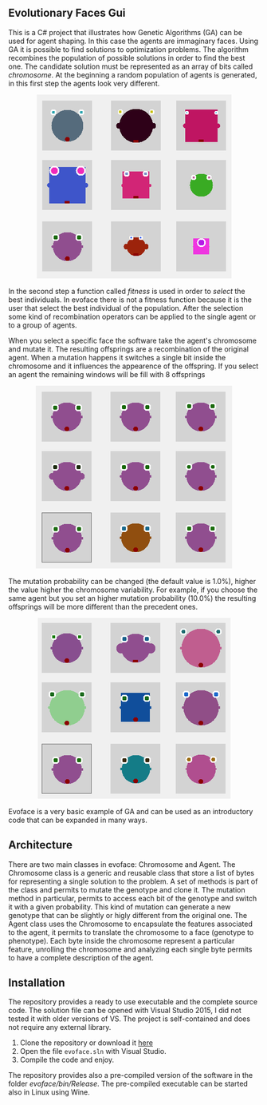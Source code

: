 Evolutionary Faces Gui
----------------------

This is a C# project that illustrates how Genetic Algorithms (GA) can be used for agent shaping. In this case the agents are immaginary faces. 
Using GA it is possible to  find solutions to optimization problems. The algorithm recombines the population of possible solutions in order to find the best one. The candidate solution must be represented as an array of bits called *chromosome*. At the beginning a random population of agents is generated, in this first step the agents look very different.
 
<p align="center">
<img src="./screenshot/Capture.PNG">
</p>

In the second step a function called *fitness* is used in order to *select* the best individuals. In evoface there is not a fitness function because it is the user that select the best individual of the population. After the selection some kind of recombination operators can be applied to the single agent or to a group of agents. 

When you select a specific face the software take the agent's chromosome and mutate it. The resulting offsprings are a recombination of the original agent. When a mutation happens it switches a single bit inside the chromosome and it influences the appearence of the offspring.  If you select an agent the remaining windows will be fill with 8 offsprings

<p align="center">
<img src="./screenshot/Capture2.PNG">
</p>

The mutation probability can be changed (the default value is 1.0%), higher the value higher the chromosome variability. For example, if you choose the same agent but you set an higher mutation probability (10.0%) the resulting offsprings will be more different than the precedent ones.

<p align="center">
<img src="./screenshot/Capture3.PNG">
</p>

Evoface is a very basic example of GA and can be used as an introductory code that can be expanded in many ways. 

Architecture
------------

There are two main classes in evoface: Chromosome and Agent. The Chromosome class is a generic and reusable class that store a list of bytes for representing a single solution to the problem. A set of methods is part of the class and permits to mutate the genotype and clone it. The mutation method in particular, permits to access each bit of the genotype and switch it with a given probability. This kind of mutation can generate a new genotype that can be slightly or higly different from the original one.
The Agent class uses the Chromosome to encapsulate the features associated to the agent, it permits to translate the chromosome to a face (genotype to phenotype). Each byte inside the chromosome represent a particular feature, unrolling the chromosome and analyzing each single byte permits to have a complete description of the agent.


Installation
------------

The repository provides a ready to use executable and the complete source code. The solution file can be opened with Visual Studio 2015, I did not tested it with older versions of VS. The project is self-contained and does not require any external library.

1. Clone the repository or download it [here](https://github.com/mpatacchiola/evoface/archive/master.zip)
2. Open the file `evoface.sln` with Visual Studio.
3. Compile the code and enjoy.

The repository provides also a pre-compiled version of the software in the folder *evoface/bin/Release*. The pre-compiled executable can be started also in Linux using Wine.
